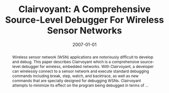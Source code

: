 ---
title: "Clairvoyant: A Comprehensive Source-Level Debugger For Wireless Sensor Networks"
abstract: "Wireless sensor network (WSN) applications are notoriously difficult to develop and debug. This paper describes Clairvoyant which is a comprehensive source-level debugger for wireless, embedded networks. With Clairvoyant, a developer can wirelessly connect to a sensor network and execute standard debugging commands including break, step, watch, and backtrace, as well as new commands that are specially designed for debugging WSNs. Clairvoyant attempts to minimize its effect on the program being debugged in terms of …"
date: 2007-01-01
venue: "Proceedings of the 5th International Conference on Embedded Networked Sensor Systems, SenSys 2007, Sydney, NSW, Australia, November 6-9, 2007"
paperurl: https://dl.acm.org/doi/abs/10.1145/1322263.1322282
authors: "Jing Yang, Mary Lou Soffa, Leo Selavo and Kamin Whitehouse"
awards: ""
---